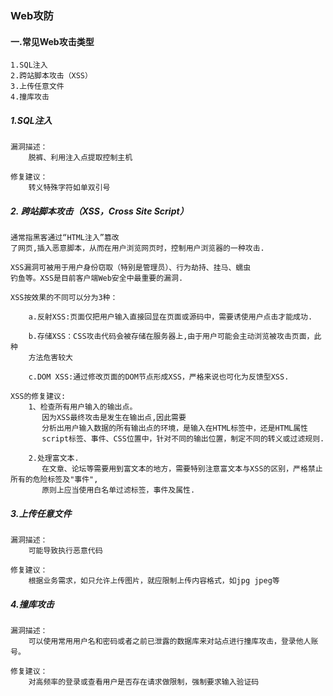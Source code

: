 ### Web攻防

#### 一.常见Web攻击类型
    1.SQL注入 
    2.跨站脚本攻击（XSS）
    3.上传任意文件 
    4.撞库攻击

##### 1.SQL注入
    漏洞描述：
        脱裤、利用注入点提取控制主机  
    
    修复建议：
        转义特殊字符如单双引号

##### 2. 跨站脚本攻击（XSS，Cross Site Script）
    通常指黑客通过“HTML注入”篡改
    了网页,插入恶意脚本，从而在用户浏览网页时，控制用户浏览器的一种攻击.
    
    XSS漏洞可被用于用户身份窃取（特别是管理员）、行为劫持、挂马、蠕虫
    钓鱼等。XSS是目前客户端Web安全中最重要的漏洞.
        
    XSS按效果的不同可以分为3种：
    
        a.反射XSS:页面仅把用户输入直接回显在页面或源码中，需要诱使用户点击才能成功.
        
        b.存储XSS：CSS攻击代码会被存储在服务器上,由于用户可能会主动浏览被攻击页面，此种
        方法危害较大
        
        c.DOM XSS:通过修改页面的DOM节点形成XSS，严格来说也可化为反馈型XSS.
        
    XSS的修复建议:
        1、检查所有用户输入的输出点。
           因为XSS最终攻击是发生在输出点,因此需要
           分析出用户输入数据的所有输出点的环境，是输入在HTML标签中，还是HTML属性
           script标签、事件、CSS位置中，针对不同的输出位置，制定不同的转义或过滤规则.
        
        2.处理富文本.
           在文章、论坛等需要用到富文本的地方，需要特别注意富文本与XSS的区别，严格禁止所有的危险标签及"事件",
           原则上应当使用白名单过滤标签，事件及属性.

##### 3.上传任意文件
    漏洞描述：
        可能导致执行恶意代码  
    
    修复建议：
        根据业务需求，如只允许上传图片，就应限制上传内容格式，如jpg jpeg等
        
##### 4.撞库攻击
    
    漏洞描述：
        可以使用常用用户名和密码或者之前已泄露的数据库来对站点进行撞库攻击，登录他人账号。 
    
    修复建议：
        对高频率的登录或查看用户是否存在请求做限制，强制要求输入验证码
